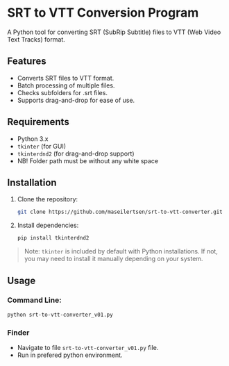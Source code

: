 # SRT to VTT Conversion Program

A Python tool for converting SRT (SubRip Subtitle) files to VTT (Web Video Text Tracks) format.

## Features
- Converts SRT files to VTT format.
- Batch processing of multiple files.
- Checks subfolders for .srt files.
- Supports drag-and-drop for ease of use.

## Requirements
- Python 3.x
- `tkinter` (for GUI)
- `tkinterdnd2` (for drag-and-drop support)
- NB! Folder path must be without any white space

## Installation

1. Clone the repository:
    ```bash
    git clone https://github.com/maseilertsen/srt-to-vtt-converter.git
    ```

2. Install dependencies:
    ```bash
    pip install tkinterdnd2
    ```

> Note: `tkinter` is included by default with Python installations. If not, you may need to install it manually depending on your system.

## Usage

### Command Line:
```bash
python srt-to-vtt-converter_v01.py
```
### Finder
- Navigate to file `srt-to-vtt-converter_v01.py` file. 
- Run in prefered python environment. 
